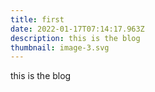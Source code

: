 ```yaml
---
title: first
date: 2022-01-17T07:14:17.963Z
description: this is the blog
thumbnail: image-3.svg
---
```

this is the blog